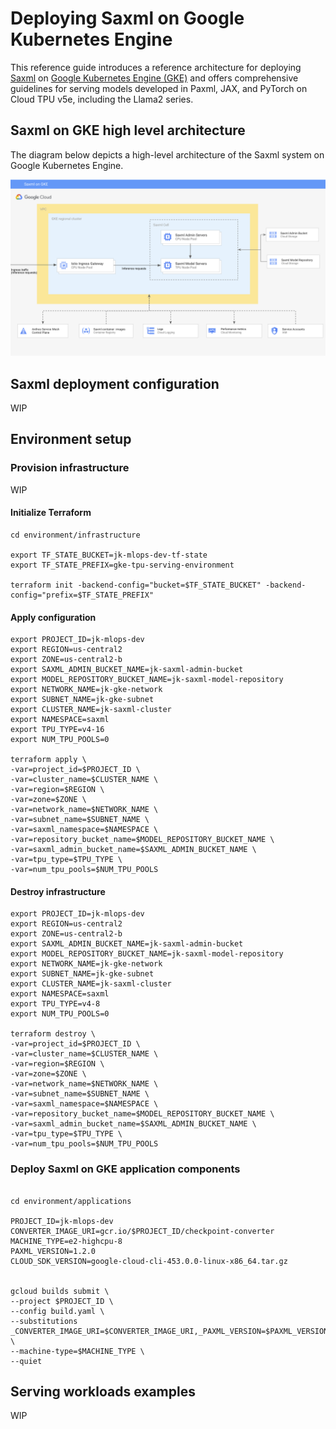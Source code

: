 # Deploying Saxml on Google Kubernetes Engine 

This reference guide introduces a reference architecture for deploying [Saxml](https://github.com/google/saxml) on [Google Kubernetes Engine (GKE)](https://cloud.google.com/kubernetes-engine?hl=en) and offers comprehensive guidelines for serving  models developed in  Paxml, JAX, and PyTorch on Cloud TPU v5e, including the Llama2 series.

## Saxml on GKE high level architecture  

The diagram below depicts a high-level architecture of the Saxml system on Google Kubernetes Engine.

![arch](/images/saxml-gke.png)

## Saxml deployment configuration

WIP

## Environment setup

### Provision infrastructure

WIP

#### Initialize Terraform

```
cd environment/infrastructure

export TF_STATE_BUCKET=jk-mlops-dev-tf-state
export TF_STATE_PREFIX=gke-tpu-serving-environment

terraform init -backend-config="bucket=$TF_STATE_BUCKET" -backend-config="prefix=$TF_STATE_PREFIX"

```

#### Apply configuration

```
export PROJECT_ID=jk-mlops-dev
export REGION=us-central2
export ZONE=us-central2-b
export SAXML_ADMIN_BUCKET_NAME=jk-saxml-admin-bucket
export MODEL_REPOSITORY_BUCKET_NAME=jk-saxml-model-repository
export NETWORK_NAME=jk-gke-network
export SUBNET_NAME=jk-gke-subnet
export CLUSTER_NAME=jk-saxml-cluster
export NAMESPACE=saxml
export TPU_TYPE=v4-16
export NUM_TPU_POOLS=0

terraform apply \
-var=project_id=$PROJECT_ID \
-var=cluster_name=$CLUSTER_NAME \
-var=region=$REGION \
-var=zone=$ZONE \
-var=network_name=$NETWORK_NAME \
-var=subnet_name=$SUBNET_NAME \
-var=saxml_namespace=$NAMESPACE \
-var=repository_bucket_name=$MODEL_REPOSITORY_BUCKET_NAME \
-var=saxml_admin_bucket_name=$SAXML_ADMIN_BUCKET_NAME \
-var=tpu_type=$TPU_TYPE \
-var=num_tpu_pools=$NUM_TPU_POOLS

```

#### Destroy infrastructure

```
export PROJECT_ID=jk-mlops-dev
export REGION=us-central2
export ZONE=us-central2-b
export SAXML_ADMIN_BUCKET_NAME=jk-saxml-admin-bucket
export MODEL_REPOSITORY_BUCKET_NAME=jk-saxml-model-repository
export NETWORK_NAME=jk-gke-network
export SUBNET_NAME=jk-gke-subnet
export CLUSTER_NAME=jk-saxml-cluster
export NAMESPACE=saxml
export TPU_TYPE=v4-8
export NUM_TPU_POOLS=0

terraform destroy \
-var=project_id=$PROJECT_ID \
-var=cluster_name=$CLUSTER_NAME \
-var=region=$REGION \
-var=zone=$ZONE \
-var=network_name=$NETWORK_NAME \
-var=subnet_name=$SUBNET_NAME \
-var=saxml_namespace=$NAMESPACE \
-var=repository_bucket_name=$MODEL_REPOSITORY_BUCKET_NAME \
-var=saxml_admin_bucket_name=$SAXML_ADMIN_BUCKET_NAME \
-var=tpu_type=$TPU_TYPE \
-var=num_tpu_pools=$NUM_TPU_POOLS

```

### Deploy Saxml on GKE application components 

```

cd environment/applications

PROJECT_ID=jk-mlops-dev
CONVERTER_IMAGE_URI=gcr.io/$PROJECT_ID/checkpoint-converter
MACHINE_TYPE=e2-highcpu-8
PAXML_VERSION=1.2.0
CLOUD_SDK_VERSION=google-cloud-cli-453.0.0-linux-x86_64.tar.gz


gcloud builds submit \
--project $PROJECT_ID \
--config build.yaml \
--substitutions _CONVERTER_IMAGE_URI=$CONVERTER_IMAGE_URI,_PAXML_VERSION=$PAXML_VERSION,_CLOUD_SDK_VERSION=$CLOUD_SDK_VERSION \
--machine-type=$MACHINE_TYPE \
--quiet

```



## Serving workloads examples

WIP

